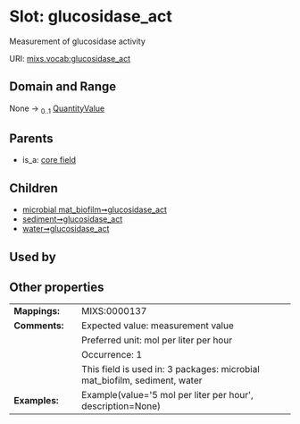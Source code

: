 
# Slot: glucosidase_act


Measurement of glucosidase activity

URI: [mixs.vocab:glucosidase_act](https://w3id.org/mixs/vocab/glucosidase_act)


## Domain and Range

None &#8594;  <sub>0..1</sub> [QuantityValue](QuantityValue.md)

## Parents

 *  is_a: [core field](core_field.md)

## Children

 *  [microbial mat_biofilm➞glucosidase_act](microbial_mat_biofilm_glucosidase_act.md)
 *  [sediment➞glucosidase_act](sediment_glucosidase_act.md)
 *  [water➞glucosidase_act](water_glucosidase_act.md)

## Used by


## Other properties

|  |  |  |
| --- | --- | --- |
| **Mappings:** | | MIXS:0000137 |
| **Comments:** | | Expected value: measurement value |
|  | | Preferred unit: mol per liter per hour |
|  | | Occurrence: 1 |
|  | | This field is used in: 3 packages: microbial mat_biofilm, sediment, water |
| **Examples:** | | Example(value='5 mol per liter per hour', description=None) |

